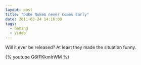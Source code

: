 ```yaml
---
layout: post
title: "Duke Nukem never Comes Early"
date: 2011-03-24 14:16:00
tags:
  - Gaming
  - Video
---
```

Will it ever be released? At least they made the situation funny.

{% youtube G6fFKkmIrWM %}

